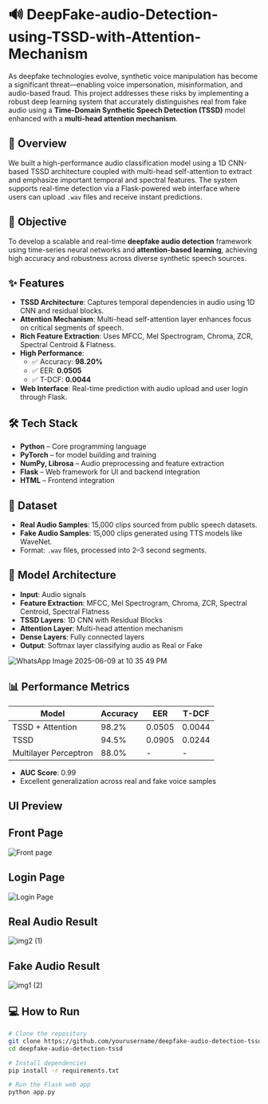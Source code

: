# 🔊 DeepFake-audio-Detection-using-TSSD-with-Attention-Mechanism

As deepfake technologies evolve, synthetic voice manipulation has become a significant threat—enabling voice impersonation, misinformation, and audio-based fraud. This project addresses these risks by implementing a robust deep learning system that accurately distinguishes real from fake audio using a **Time-Domain Synthetic Speech Detection (TSSD)** model enhanced with a **multi-head attention mechanism**.


## 📌 Overview

We built a high-performance audio classification model using a 1D CNN-based TSSD architecture coupled with multi-head self-attention to extract and emphasize important temporal and spectral features. The system supports real-time detection via a Flask-powered web interface where users can upload `.wav` files and receive instant predictions.


## 🎯 Objective

To develop a scalable and real-time **deepfake audio detection** framework using time-series neural networks and **attention-based learning**, achieving high accuracy and robustness across diverse synthetic speech sources.


## ✨ Features

- **TSSD Architecture**: Captures temporal dependencies in audio using 1D CNN and residual blocks.
- **Attention Mechanism**: Multi-head self-attention layer enhances focus on critical segments of speech.
- **Rich Feature Extraction**: Uses MFCC, Mel Spectrogram, Chroma, ZCR, Spectral Centroid & Flatness.
- **High Performance**:  
  - ✅ Accuracy: **98.20%**  
  - ✅ EER: **0.0505**  
  - ✅ T-DCF: **0.0044**
- **Web Interface**: Real-time prediction with audio upload and user login through Flask.

## 🛠️ Tech Stack

- **Python** – Core programming language
- **PyTorch** – for model building and training
- **NumPy, Librosa** – Audio preprocessing and feature extraction
- **Flask** – Web framework for UI and backend integration
- **HTML** – Frontend integration

## 📂 Dataset

- **Real Audio Samples**: 15,000 clips sourced from public speech datasets.
- **Fake Audio Samples**: 15,000 clips generated using TTS models like WaveNet.
- Format: `.wav` files, processed into 2–3 second segments.

## 🧠 Model Architecture

- **Input**: Audio signals
- **Feature Extraction**: MFCC, Mel Spectrogram, Chroma, ZCR, Spectral Centroid, Spectral Flatness
- **TSSD Layers**: 1D CNN with Residual Blocks
- **Attention Layer**: Multi-head attention mechanism
- **Dense Layers**: Fully connected layers
- **Output**: Softmax layer classifying audio as Real or Fake


![WhatsApp Image 2025-06-09 at 10 35 49 PM](https://github.com/user-attachments/assets/e897b24d-961b-4d28-87b1-9de50117a486)



## 📊 Performance Metrics

| Model                | Accuracy | EER    | T-DCF   |
|---------------------|----------|--------|---------|
| TSSD + Attention    | 98.2%    | 0.0505 | 0.0044  |
| TSSD                | 94.5%    | 0.0905 | 0.0244  |
| Multilayer Perceptron | 88.0%  |   -    |   -     |

- **AUC Score**: 0.99  
- Excellent generalization across real and fake voice samples


## UI Preview

## Front Page 

![Front page](https://github.com/user-attachments/assets/60fac694-0968-42a2-a587-d632dedd31b0)

## Login Page 

![Login Page](https://github.com/user-attachments/assets/c123f00e-1672-4e3e-ab4a-078d706bda7d)

## Real Audio Result 

![img2 (1)](https://github.com/user-attachments/assets/037d303d-6bcb-420d-906e-dff5e1782981)

## Fake Audio Result 

![img1 (2)](https://github.com/user-attachments/assets/c2765989-1ff2-43d1-93a2-3dbd4e783d81)


## 💻 How to Run

```bash
# Clone the repository
git clone https://github.com/yourusername/deepfake-audio-detection-tssd.git
cd deepfake-audio-detection-tssd

# Install dependencies
pip install -r requirements.txt

# Run the Flask web app
python app.py



